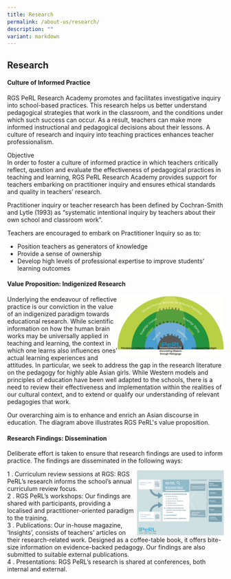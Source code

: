 ```yaml
---
title: Research
permalink: /about-us/research/
description: ""
variant: markdown
---
```

## Research

#### Culture of Informed Practice

RGS PeRL Research Academy promotes and facilitates investigative inquiry into school-based practices. This research helps us better understand pedagogical strategies that work in the classroom, and the conditions under which such success can occur. As a result, teachers can make more informed instructional and pedagogical decisions about their lessons. A culture of research and inquiry into teaching practices enhances teacher professionalism.

Objective<br>
In order to foster a culture of informed practice in which teachers critically reflect, question and evaluate the effectiveness of pedagogical practices in teaching and learning, RGS PeRL Research Academy provides support for teachers embarking on practitioner inquiry and ensures ethical standards and quality in teachers’ research.

Practitioner inquiry or teacher research has been defined by Cochran-Smith and Lytle (1993) as “systematic intentional inquiry by teachers about their own school and classroom work”.

Teachers are encouraged to embark on Practitioner Inquiry so as to:

*   Position teachers as generators of knowledge
*   Provide a sense of ownership
*   Develop high levels of professional expertise to improve students’ learning outcomes

#### Value Proposition: Indigenized Research


<img src="/images/pic-green diagram.jpg" style="width:49%" align="right">

Underlying the endeavour of reflective practice is our conviction in the value of an indigenized paradigm towards educational research. While scientific information on how the human brain works may be universally applied in teaching and learning, the context in which one learns also influences ones’ actual learning experiences and attitudes. In particular, we seek to address the gap in the research literature on the pedagogy for highly able Asian girls. While Western models and principles of education have been well adapted to the schools, there is a need to review their effectiveness and implementation within the realities of our cultural context, and to extend or qualify our understanding of relevant pedagogies that work.

Our overarching aim is to enhance and enrich an Asian discourse in education. The diagram above illustrates RGS PeRL's value proposition.

#### Research Findings: Dissemination

Deliberate effort is taken to ensure that research findings are used to inform practice. The findings
are disseminated in the following ways:

<p><a href="https://staging.dfkurcec4b4z0.amplifyapp.com/images/PeRL%20research%20focus%20(1).png">
<img style="width:40%" align="right" src="/images/PeRL research focus (1).png">
</a></p>

1 \.  Curriculum review sessions at RGS: RGS PeRL’s research informs the school’s annual curriculum review focus.<br> 
2 \.  RGS PeRL’s workshops: Our findings are shared with participants, providing a localised and practitioner-oriented paradigm to the training.<br>
3 \.  Publications: Our in-house magazine, ‘Insights’, consists of teachers’ articles on their research-related work. Designed as a coffee-table book, it offers bite-size information on evidence-backed pedagogy. Our findings are also submitted to suitable external publications.<br>
4 \.  Presentations: RGS PeRL’s research is shared at conferences, both internal and external.